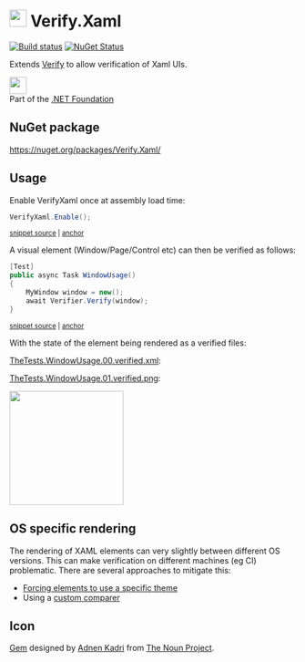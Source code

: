 # <img src="/src/icon.png" height="30px"> Verify.Xaml

[![Build status](https://ci.appveyor.com/api/projects/status/o2iy3b7k9le0ntps?svg=true)](https://ci.appveyor.com/project/SimonCropp/verify-xaml)
[![NuGet Status](https://img.shields.io/nuget/v/Verify.Xaml.svg)](https://www.nuget.org/packages/Verify.Xaml/)

Extends [Verify](https://github.com/VerifyTests/Verify) to allow verification of Xaml UIs.

<a href='https://dotnetfoundation.org' alt='Part of the .NET Foundation'><img src='https://raw.githubusercontent.com/VerifyTests/Verify/master/docs/dotNetFoundation.svg' height='30px'></a><br>
Part of the <a href='https://dotnetfoundation.org' alt=''>.NET Foundation</a>


## NuGet package

https://nuget.org/packages/Verify.Xaml/


## Usage

Enable VerifyXaml once at assembly load time:

<!-- snippet: Enable -->
<a id='snippet-enable'></a>
```cs
VerifyXaml.Enable();
```
<sup><a href='/src/Tests/TheTests.cs#L47-L51' title='Snippet source file'>snippet source</a> | <a href='#snippet-enable' title='Start of snippet'>anchor</a></sup>
<!-- endSnippet -->

A visual element (Window/Page/Control etc) can then be verified as follows:

<!-- snippet: Window -->
<a id='snippet-window'></a>
```cs
[Test]
public async Task WindowUsage()
{
    MyWindow window = new();
    await Verifier.Verify(window);
}
```
<sup><a href='/src/Tests/TheTests.cs#L12-L21' title='Snippet source file'>snippet source</a> | <a href='#snippet-window' title='Start of snippet'>anchor</a></sup>
<!-- endSnippet -->

With the state of the element being rendered as a verified files:

[TheTests.WindowUsage.00.verified.xml](/src/Tests/TheTests.WindowUsage.00.verified.xml):

[TheTests.WindowUsage.01.verified.png](/src/Tests/TheTests.WindowUsage.01.verified.png):

<img src="/src/Tests/TheTests.WindowUsage.01.verified.png" width="200px">


## OS specific rendering

The rendering of XAML elements can very slightly between different OS versions. This can make verification on different machines (eg CI) problematic. There are several approaches to mitigate this:

 * [Forcing elements to use a specific theme](https://arbel.net/2006/11/03/forcing-wpf-to-use-a-specific-windows-theme/)
 * Using a [custom comparer](https://github.com/VerifyTests/Verify/blob/master/docs/comparer.md)



## Icon

[Gem](https://thenounproject.com/term/gem/2247823/) designed by [Adnen Kadri](https://thenounproject.com/adnen.kadri/) from [The Noun Project](https://thenounproject.com).
